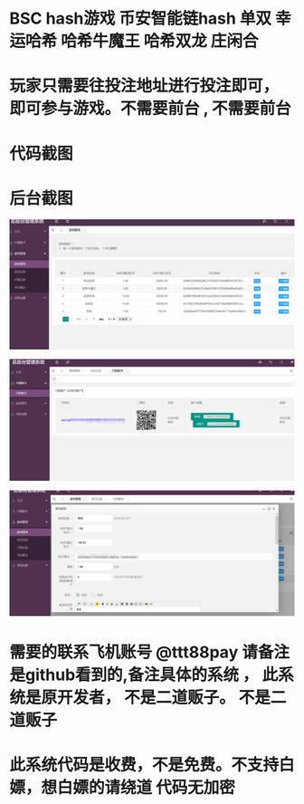 # BSC hash游戏 币安智能链hash 单双 幸运哈希 哈希牛魔王 哈希双龙 庄闲合


# 玩家只需要往投注地址进行投注即可， 即可参与游戏。不需要前台 , 不需要前台 

# 代码截图

# 后台截图
![](img/game.png)

![](img/dakuan.png)

![](img/edit_game.png)



# 需要的联系飞机账号 @ttt88pay 请备注是github看到的,备注具体的系统 ， 此系统是原开发者， 不是二道贩子。 不是二道贩子

# 此系统代码是收费，不是免费。不支持白嫖，想白嫖的请绕道 代码无加密


